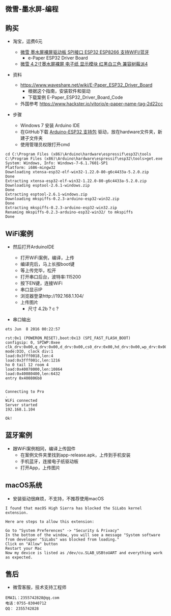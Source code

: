 ## 微雪-墨水屏-编程

## 购买
- 淘宝，运费6元
    - [微雪 墨水屏裸屏驱动板 SPI接口 ESP32 ESP8266 支持WIFI/蓝牙](https://s.click.taobao.com/t?e=m%3D2%26s%3DLWwjUCPQv2QcQipKwQzePOeEDrYVVa64K7Vc7tFgwiHjf2vlNIV67trmiN9ZoeYrZW7hPg9HazilldgrEKAMDZqHHjUPN5fPvcXgLQcnSPhUUJCbLNYEnHJi6DFpZGNc%2Bht3wBcxEojg%2BvVPtZxVh1vzY1gj2%2FS51m%2FRykadurUYtE6uZJaO3HEqY%2Bakgpmw&scm=null&pvid=null&app_pvid=59590_11.88.32.203_568_1602231743720&ptl=floorId%3A17741&originalFloorId%3A17741&app_pvid%3A59590_11.88.32.203_568_1602231743720&union_lens=lensId%3APUB%401602231720%400b1a25df_d9d4_1750c73d849_2645%40026UvXKptoe9OnJOZeqXA9tB)
        -  e-Paper ESP32 Driver Board
    - [微雪 4.2寸墨水屏裸屏 电子纸 显示模块  红黑白三色 兼容树莓派4](https://s.click.taobao.com/t?e=m%3D2%26s%3Dgu%2FRd0bRTGkcQipKwQzePOeEDrYVVa64K7Vc7tFgwiHjf2vlNIV67ogRc0DrYpkvFfrEfJ4hp2qlldgrEKAMDZqHHjUPN5fPvcXgLQcnSPhUUJCbLNYEnHJi6DFpZGNc%2Bht3wBcxEojg%2BvVPtZxVh1vzY1gj2%2FS51m%2FRykadurUDBRIF6NDIT3EqY%2Bakgpmw&scm=null&pvid=null&app_pvid=59590_11.26.37.22_555_1602231877211&ptl=floorId%3A17741&originalFloorId%3A17741&app_pvid%3A59590_11.26.37.22_555_1602231877211&union_lens=lensId%3APUB%401602231873%400b14eca8_ae89_1750c763150_4d4c%40027HYB50teMJ7vU6A8SsikWj)

- 资料
    - https://www.waveshare.net/wiki/E-Paper_ESP32_Driver_Board
        - 根据这个指南，安装软件和驱动
        - 下载案例 E-Paper_ESP32_Driver_Board_Code
    - 外国参考 https://www.hackster.io/vitorio/e-paper-name-tag-2d22cc
- 步骤
    - Windows 7 安装 Arduino IDE
    - 在GitHub下载 [Arduino-ESP32 支持包](https://codeload.github.com/espressif/arduino-esp32/zip/master) 驱动，放在hardware文件夹，新建子文件夹
    - 使用管理员权限打开cmd

```
cd C:\Program Files (x86)\Arduino\hardware\espressif\esp32\tools
C:\Program Files (x86)\Arduino\hardware\espressif\esp32\tools>get.exe
System: Windows, Info: Windows-7-6.1.7601-SP1
Platform: i686-mingw32
Downloading xtensa-esp32-elf-win32-1.22.0-80-g6c4433a-5.2.0.zip
Done
Extracting xtensa-esp32-elf-win32-1.22.0-80-g6c4433a-5.2.0.zip
Downloading esptool-2.6.1-windows.zip
Done
Extracting esptool-2.6.1-windows.zip
Downloading mkspiffs-0.2.3-arduino-esp32-win32.zip
Done
Extracting mkspiffs-0.2.3-arduino-esp32-win32.zip
Renaming mkspiffs-0.2.3-arduino-esp32-win32/ to mkspiffs
Done
```
## WiFi案例
- 然后打开ArduinoIDE
    - 打开WiFi案例，编译，上传
    - 编译完后，马上长按boot键
    - 等上传完毕，松开
    - 打开串口后台，波特率:115200
    - 按下EN键，连接WiFi
    - 串口显示IP
    - 浏览器登录http://192.168.1.104/
    - 上传图片
        - 尺寸 4.2b ? c ?

- 串口输出
```
ets Jun  8 2016 00:22:57

rst:0x1 (POWERON_RESET),boot:0x13 (SPI_FAST_FLASH_BOOT)
configsip: 0, SPIWP:0xee
clk_drv:0x00,q_drv:0x00,d_drv:0x00,cs0_drv:0x00,hd_drv:0x00,wp_drv:0x00
mode:DIO, clock div:1
load:0x3fff0018,len:4
load:0x3fff001c,len:1216
ho 0 tail 12 room 4
load:0x40078000,len:10864
load:0x40080400,len:6432
entry 0x400806b8


Connecting to Pro
.
WiFi connected
Server started
192.168.1.104

Ok!

```

## 蓝牙案例
- 跟WiFi案例相同，编译上传固件
    - 在案例文件夹里找到app-release.apk，上传到手机安装
    - 手机蓝牙，连接电子纸驱动板
    - 打开App，上传图片

## macOS系统
- 安装驱动很麻烦，不支持，不推荐使用macOS
```
I found that macOS High Sierra has blocked the SiLabs kernel extension.

Here are steps to allow this extension:

Go to "System Preferences" -> "Security & Privacy"
In the bottom of the window, you will see a message "System software from developer "SiLabs" was blocked from loading."
Click on "Allow" button
Restart your Mac
Now my device is listed as /dev/cu.SLAB_USBtoUART and everything work as expected.
```

## 售后
- 微雪客服，技术支持工程师
```
EMAIL：2355742828@qq.com
电话：0755-83040712
QQ： 2355742828
```